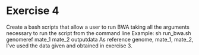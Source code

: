 # Exercise 4
Create a bash scripts that allow a user to run BWA taking all the arguments necessary to run the
script from the command line
Example: sh run_bwa.sh genomeref mate_1 mate_2 outputdata
As reference genome, mate_1, mate_2, I've used the data given and obtained in exercise 3.
